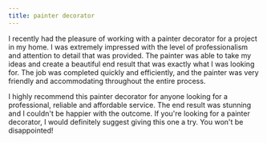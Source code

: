 ```yaml
---
title: painter decorator
---
```


I recently had the pleasure of working with a painter decorator for a project in my home. I was extremely impressed with the level of professionalism and attention to detail that was provided. The painter was able to take my ideas and create a beautiful end result that was exactly what I was looking for. The job was completed quickly and efficiently, and the painter was very friendly and accommodating throughout the entire process.

I highly recommend this painter decorator for anyone looking for a professional, reliable and affordable service. The end result was stunning and I couldn't be happier with the outcome. If you're looking for a painter decorator, I would definitely suggest giving this one a try. You won't be disappointed!